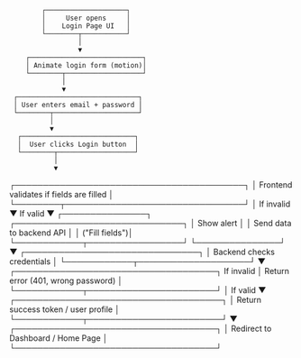             ┌────────────────────┐
            │     User opens     │
            │    Login Page UI   │
            └────────┬───────────┘
                     │
                     ▼
        ┌────────────────────────────┐
        │ Animate login form (motion)│
        └────────┬───────────────────┘
                 │
                 ▼
     ┌──────────────────────────────┐
     │ User enters email + password │
     └────────┬─────────────────────┘
              │
              ▼
      ┌────────────────────────────┐
      │  User clicks Login button  │
      └────────┬───────────────────┘
               │
               ▼
 ┌─────────────────────────────────────────┐
 │ Frontend validates if fields are filled │
 └────────┬────────────────────────────────┘
          │
    If invalid ▼                If valid ▼
 ┌───────────────┐      ┌──────────────────────────────┐
 │ Show alert    │      │ Send data to backend API     │
 │ ("Fill fields")│     └────────────┬─────────────────┘
 └───────────────┘                  ▼
                           ┌───────────────────────────────┐
                           │ Backend checks credentials     │
                           └────────────┬────────────────────┘
                                        ▼
                        ┌────────────────────────────────────┐
           If invalid   │ Return error (401, wrong password) │
                        └────────────┬───────────────────────┘
                                     │
                        If valid ▼
                        ┌─────────────────────────────────────┐
                        │ Return success token / user profile │
                        └────────────┬────────────────────────┘
                                     ▼
                       ┌────────────────────────────────────┐
                       │ Redirect to Dashboard / Home Page  │
                       └────────────────────────────────────┘
